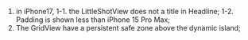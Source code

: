 1. in iPhone17, 
    1-1. the LittleShotView does not a title in Headline; 
    1-2. Padding is shown less than iPhone 15 Pro Max;
2. The GridView have a persistent safe zone above the dynamic island;



